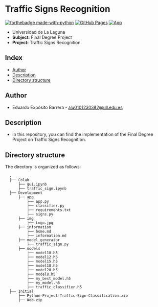 # Traffic Signs Recognition
[![forthebadge made-with-python](http://ForTheBadge.com/images/badges/made-with-python.svg)](https://www.python.org/)
[![GitHub Pages](https://img.shields.io/badge/Web-GitHub%20Pages-informational)](https://eduardoeb3.github.io/Traffic-Signs-Recognition/)
[![App](https://img.shields.io/badge/App-Traffic%20Signs%20Recognition-important)](https://share.streamlit.io/eduardoeb3/traffic-signs-recognition/Development/app/app.py)
- Universidad de La Laguna
- **Subject:** Final Degree Project
- **Project:** Traffic Signs Recognition

## Index
- [Author](#author)
- [Description](#description)
- [Directory structure](#directory-structure)

## Author
  - Eduardo Expósito Barrera - alu0101230382@ull.edu.es

## Description
  - In this repository, you can find the implementation of the Final Degree Project on Traffic Signs Recognition.

## Directory structure
The directory is organized as follows:
  
      .
      ├── Colab
          ├── gui.ipynb
          ├── traffic_sign.ipynb
      ├── Development
          ├── app
              ├── app.py
              ├── classifier.py
              ├── requirements.txt
              ├── signs.py
          ├── img
              ├── Logo.jpg
          ├── information
              ├── home.md
              ├── information.md
          ├── model_generator
              ├── traffic_sign.py
          ├── models
              ├── model10.h5
              ├── model12.h5
              ├── model15.h5
              ├── model18.h5
              ├── model20.h5
              ├── model8.h5
              ├── my_best_model.h5
              ├── my_model.h5
              ├── traffic_classifier.h5
      ├── Initial
          ├── Python-Project-Traffic-Sign-Classification.zip
          ├── Web.zip
